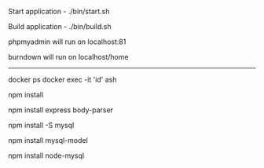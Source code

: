 Start application - ./bin/start.sh

Build application - ./bin/build.sh

phpmyadmin will run on localhost:81

burndown will run on localhost/home

----------------------------------------------

docker ps
docker exec -it 'id' ash 

npm install

npm install express body-parser

npm install -S mysql 

npm install mysql-model

npm install node-mysql
